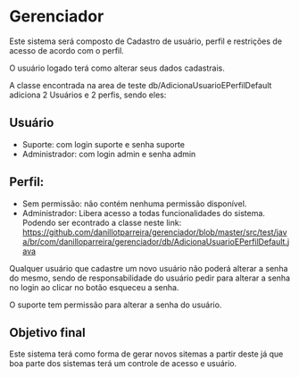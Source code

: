 # Gerenciador

Este sistema será composto de Cadastro de usuário, perfil e restrições de acesso de acordo com o perfil.

O usuário logado terá como alterar seus dados cadastrais.

A classe encontrada na area de teste db/AdicionaUsuarioEPerfilDefault adiciona 2 Usuários e 2 perfis, sendo eles:
## Usuário

* Suporte: com login suporte e senha suporte
* Administrador: com login admin e senha admin
## Perfil:

* Sem permissão: não contém nenhuma permissão disponível.
* Administrador: Libera acesso a todas funcionalidades do sistema.
Podendo ser econtrado a classe neste link: https://github.com/danillotparreira/gerenciador/blob/master/src/test/java/br/com/danilloparreira/gerenciador/db/AdicionaUsuarioEPerfilDefault.java

Qualquer usuário que cadastre um novo usuário não poderá alterar a senha do mesmo, sendo de responsabilidade do usuário pedir para alterar a senha no login ao clicar no botão esqueceu a senha.

O suporte tem permissão para alterar a senha do usuário.


## Objetivo final

Este sistema terá como forma de gerar novos sitemas a partir deste já que boa parte dos sistemas terá um controle de acesso e usuário.
